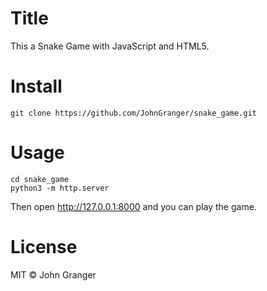 # Title

This a Snake Game with JavaScript and HTML5.

# Install

```
git clone https://github.com/JohnGranger/snake_game.git
```

# Usage

```
cd snake_game
python3 -m http.server
```

Then open http://127.0.0.1:8000 and you can play the game.

# License

MIT © John Granger